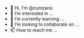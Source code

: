 - 👋 Hi, I’m @zumzaroi
- 👀 I’m interested in ...
- 🌱 I’m currently learning ...
- 💞️ I’m looking to collaborate on ...
- 📫 How to reach me ...

<!---
zumzaroi/zumzaroi is a ✨ special ✨ repository because its `README.md` (this file) appears on your GitHub profile.
You can click the Preview link to take a look at your changes.
--->
